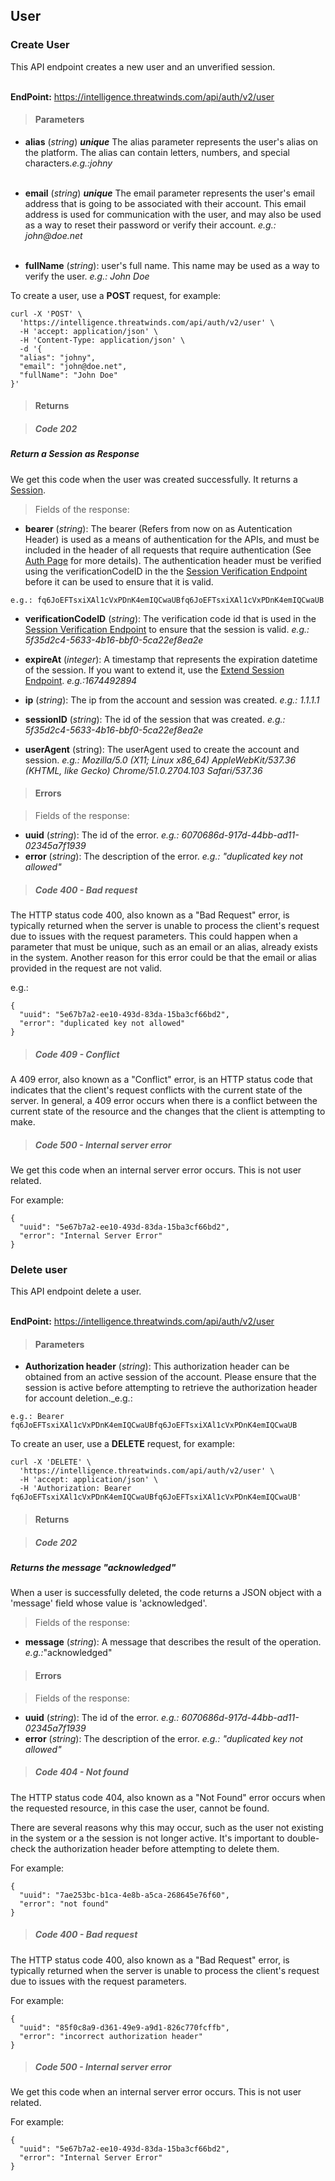 <h2>User</h2>

<h3>Create User</h3>
This API endpoint creates a new user and an unverified session.<br><br>

**EndPoint:** <https://intelligence.threatwinds.com/api/auth/v2/user>

> <h4> Parameters</h4>

* **alias** (_string_) _**unique**_ The alias parameter represents the user's alias on the platform. The alias can contain letters, numbers, and special characters._e.g.:johny<br><br>_
  
* **email** (_string_) _**unique**_ The email parameter represents the user's email address that is going to be associated with their account. This email address is used for communication with the user, and may also be used as a way to reset their password or verify their account. _e.g.: john@doe.net_<br><br>
  
* **fullName** (_string_): user's full name. This name may be used as a way to verify the user. _e.g.: John Doe_

To create a user, use a **POST** request, for example:

```
curl -X 'POST' \
  'https://intelligence.threatwinds.com/api/auth/v2/user' \
  -H 'accept: application/json' \
  -H 'Content-Type: application/json' \
  -d '{
  "alias": "johny",
  "email": "john@doe.net",
  "fullName": "John Doe"
}'
```

><h4>Returns</h4>

> <h5>Code 202</h5>

<h5>Return a Session as Response</h5>

We get this code when the user was created successfully. It returns a <a href="./SESSION.md">Session</a>.

>Fields of the response:

* **bearer** (_string_): The bearer (Refers from now on as Autentication Header) is used as a means of authentication for the APIs, and must be included in the header of all requests that require authentication (See <a href="./AUTENTICATIONAPI.md">Auth Page</a> for more details). The authentication header must be verified using the verificationCodeID in the the <a href="./SESSION.md">Session Verification Endpoint</a> before it can be used to ensure that it is valid. <br>

```
e.g.: fq6JoEFTsxiXAl1cVxPDnK4emIQCwaUBfq6JoEFTsxiXAl1cVxPDnK4emIQCwaUB
```

* **verificationCodeID** (_string_): The verification code id that is used in the <a href="./SESSION.md">Session Verification Endpoint</a> to ensure that the session is valid. _e.g.: 5f35d2c4-5633-4b16-bbf0-5ca22ef8ea2e_<br>

* **expireAt** (_integer_): A timestamp that represents the expiration datetime of the session. If you want to extend it, use the <a href="./AUTENTICATIONAPI.md">Extend Session Endpoint</a>. _e.g.:1674492894_<br>

* **ip** (_string_): The ip from the account and session was created. _e.g.: 1.1.1.1_<br>

* **sessionID** (_string_): The id of the session that was created. _e.g.: 5f35d2c4-5633-4b16-bbf0-5ca22ef8ea2e_<br>
  
* **userAgent** (string): The userAgent used to create the account and session.
_e.g.: Mozilla/5.0 (X11; Linux x86_64) AppleWebKit/537.36 (KHTML, like Gecko) Chrome/51.0.2704.103 Safari/537.36_<br>

><h4>Errors</h4>

>Fields of the response:

* **uuid** (_string_): The id of the error. _e.g.: 6070686d-917d-44bb-ad11-02345a7f1939_
* **error** (_string_): The description of the error. _e.g.: "duplicated key not allowed"_

> <h5> Code 400 - Bad request</h5>

The HTTP status code 400, also known as a "Bad Request" error, is typically returned when the server is unable to process the client's request due to issues with the request parameters. This could happen when a parameter that must be unique, such as an email or an alias, already exists in the system. Another reason for this error could be that the email or alias provided in the request are not valid.

e.g.:

```
{
  "uuid": "5e67b7a2-ee10-493d-83da-15ba3cf66bd2",
  "error": "duplicated key not allowed"
}
```

> <h5> Code 409 - Conflict</h5>
A 409 error, also known as a "Conflict" error, is an HTTP status code that indicates that the client's request conflicts with the current state of the server. In general, a 409 error occurs when there is a conflict between the current state of the resource and the changes that the client is attempting to make.

> <h5> Code 500 - Internal server error</h5>
We get this code when an internal server error occurs. This is not user related.

For example:

```
{
  "uuid": "5e67b7a2-ee10-493d-83da-15ba3cf66bd2",
  "error": "Internal Server Error"
}
```

<h3>Delete user</h3>

This API endpoint delete a user.<br><br>

**EndPoint:** <https://intelligence.threatwinds.com/api/auth/v2/user>

> <h4> Parameters</h4>

* **Authorization header** (_string_): This authorization header can be obtained from an active session of the account. Please ensure that the session is active before attempting to retrieve the authorization header for account deletion._e.g.:

```
e.g.: Bearer fq6JoEFTsxiXAl1cVxPDnK4emIQCwaUBfq6JoEFTsxiXAl1cVxPDnK4emIQCwaUB
```
  
To create an user, use a **DELETE** request, for example:

```
curl -X 'DELETE' \
  'https://intelligence.threatwinds.com/api/auth/v2/user' \
  -H 'accept: application/json' \
  -H 'Authorization: Bearer fq6JoEFTsxiXAl1cVxPDnK4emIQCwaUBfq6JoEFTsxiXAl1cVxPDnK4emIQCwaUB'
```

><h4>Returns</h4>

> <h5>Code 202</h5>

<h5>Returns the message "acknowledged" </h5>

When a user is successfully deleted, the code returns a JSON object with a 'message' field whose value is 'acknowledged'.

>Fields of the response:

* **message** (_string_): A message that describes the result of the operation. _e.g.:_"acknowledged"

><h4>Errors</h4>

>Fields of the response:

* **uuid** (_string_): The id of the error. _e.g.: 6070686d-917d-44bb-ad11-02345a7f1939_
* **error** (_string_): The description of the error. _e.g.: "duplicated key not allowed"_

> <h5> Code 404 - Not found</h5>

The HTTP status code 404, also known as a "Not Found" error occurs when the requested resource, in this case the user, cannot be found.

There are several reasons why this may occur, such as the user not existing in the system or a the session is not longer active. It's important to double-check the authorization header before attempting to delete them.

For example:

```
{
  "uuid": "7ae253bc-b1ca-4e8b-a5ca-268645e76f60",
  "error": "not found"
}
```

> <h5> Code 400 - Bad request</h5>

The HTTP status code 400, also known as a "Bad Request" error, is typically returned when the server is unable to process the client's request due to issues with the request parameters.

For example:

```
{
  "uuid": "85f0c8a9-d361-49e9-a9d1-826c770fcffb",
  "error": "incorrect authorization header"
}
```

> <h5> Code 500 - Internal server error</h5>
We get this code when an internal server error occurs. This is not user related.

For example:

```
{
  "uuid": "5e67b7a2-ee10-493d-83da-15ba3cf66bd2",
  "error": "Internal Server Error"
}
```

